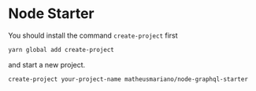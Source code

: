 # Node Starter

You should install the command `create-project` first

``` sh
yarn global add create-project
```

and start a new project.

``` sh
create-project your-project-name matheusmariano/node-graphql-starter
```
